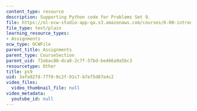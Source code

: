 ```yaml
---
content_type: resource
description: Supporting Python code for Problems Set 9.
file: https://ol-ocw-studio-app-qa.s3.amazonaws.com/courses/6-00-introduction-to-computer-science-and-programming-fall-2008/3afa927d77f00c2f91c7b7e75d87e4c2_ps9.py
file_type: text/plain
learning_resource_types:
- Assignments
ocw_type: OCWFile
parent_title: Assignments
parent_type: CourseSection
parent_uid: 73abac88-dca8-2c7f-57bd-be466a9a5bc3
resourcetype: Other
title: ps9
uid: 3afa927d-77f0-0c2f-91c7-b7e75d87e4c2
video_files:
  video_thumbnail_file: null
video_metadata:
  youtube_id: null
---
```

